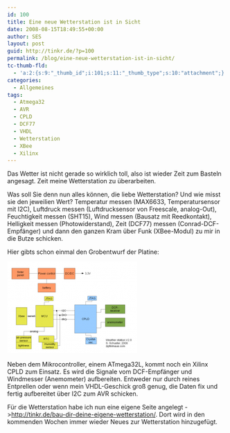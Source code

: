 ```yaml
---
id: 100
title: Eine neue Wetterstation ist in Sicht
date: 2008-08-15T18:49:55+00:00
author: SES
layout: post
guid: http://tinkr.de/?p=100
permalink: /blog/eine-neue-wetterstation-ist-in-sicht/
tc-thumb-fld:
  - 'a:2:{s:9:"_thumb_id";i:101;s:11:"_thumb_type";s:10:"attachment";}'
categories:
  - Allgemeines
tags:
  - Atmega32
  - AVR
  - CPLD
  - DCF77
  - VHDL
  - Wetterstation
  - XBee
  - Xilinx
---
```

Das Wetter ist nicht gerade so wirklich toll, also ist wieder Zeit zum Basteln angesagt. Zeit meine Wetterstation zu überarbeiten.

Was soll Sie denn nun alles können, die liebe Wetterstation? Und wie misst sie den jeweilien Wert?
Temperatur messen (MAX6633, Temperatursensor mit I2C),
Luftdruck messen (Luftdrucksensor von Freescale, analog-Out),
Feuchtigkeit messen (SHT15),
Wind messen (Bausatz mit Reedkontakt),
Helligkeit messen (Photowiderstand),
Zeit (DCF77) messen (Conrad-DCF-Empfänger)
und dann den ganzen Kram über Funk (XBee-Modul) zu mir in die Butze schicken.

Hier gibts schon einmal den Grobentwurf der Platine:

[<img loading="lazy" src="/assets/2008/08/weatherstation_overview-300x212.png" alt="" title="Wetterstation Übersicht"    />](/assets/2008/08/weatherstation_overview.png)

Neben dem Mikrocontroller, einem ATmega32L, kommt noch ein Xilinx CPLD zum Einsatz. Es wird die Signale vom DCF-Empfänger und Windmesser (Anemometer) aufbereiten. Entweder nur durch reines Entprellen oder wenn mein VHDL-Geschick groß genug, die Daten fix und fertig aufbereitet über I2C zum AVR schicken.

Für die Wetterstation habe ich nun eine eigene Seite angelegt -><http://tinkr.de/bau-dir-deine-eigene-wetterstation/>. Dort wird in den kommenden Wochen immer wieder Neues zur Wetterstation hinzugefügt.
